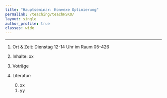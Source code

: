 ```yaml
---
title: "Hauptseminar: Konvexe Optimierung"
permalink: /teaching/teachHSKO/
layout: single
author_profile: true
classes: wide
---
```




* * *
1. Ort & Zeit: Dienstag  12-14 Uhr im Raum 05-426

2. Inhalte:
xx


3. Voträge

4. Literatur:

	0. xx
	0. yy


